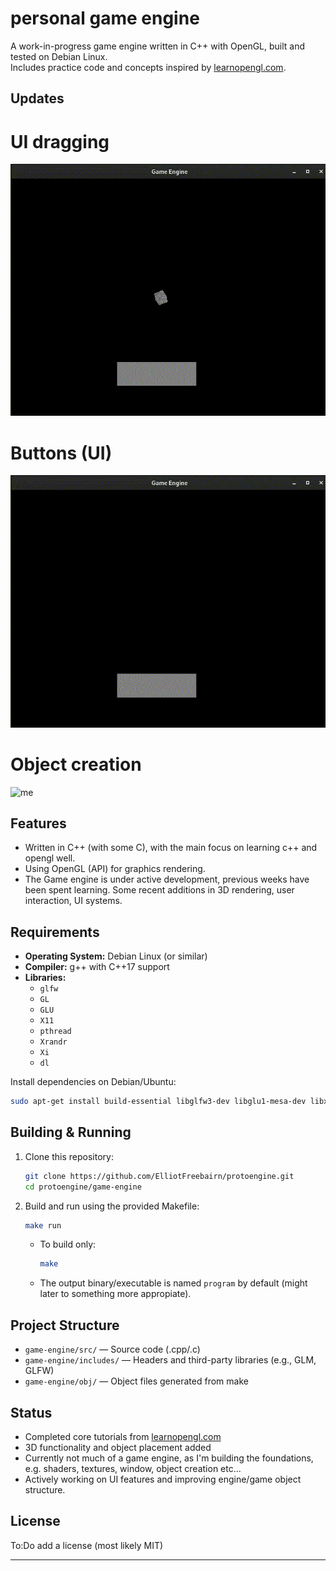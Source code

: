 # personal game engine

A work-in-progress game engine written in C++ with OpenGL, built and tested on Debian Linux.  
Includes practice code and concepts inspired by [learnopengl.com](https://learnopengl.com/).

## Updates

# UI dragging
![me](./game-engine/gifs/btn_drag.gif)

# Buttons (UI)
![me](./game-engine/gifs/btn_click.gif)

# Object creation
![me](./game-engine/gifs/click.gif)

## Features

- Written in C++ (with some C), with the main focus on learning c++ and opengl well.
- Using OpenGL (API) for graphics rendering.
- The Game engine is under active development, previous weeks have been spent learning. Some recent additions in 3D rendering, user interaction, UI systems.

## Requirements

- **Operating System:** Debian Linux (or similar)
- **Compiler:** g++ with C++17 support
- **Libraries:**
  - `glfw`
  - `GL`
  - `GLU`
  - `X11`
  - `pthread`
  - `Xrandr`
  - `Xi`
  - `dl`

Install dependencies on Debian/Ubuntu:
```sh
sudo apt-get install build-essential libglfw3-dev libglu1-mesa-dev libxi-dev libxrandr-dev libx11-dev
```

## Building & Running

1. Clone this repository:
    ```sh
    git clone https://github.com/ElliotFreebairn/protoengine.git
    cd protoengine/game-engine
    ```

2. Build and run using the provided Makefile:
    ```sh
    make run
    ```

    - To build only:
      ```sh
      make
      ```
    - The output binary/executable is named `program` by default (might later to something more appropiate).

## Project Structure

- `game-engine/src/` — Source code (.cpp/.c)
- `game-engine/includes/` — Headers and third-party libraries (e.g., GLM, GLFW)
- `game-engine/obj/` —  Object files generated from make

## Status

- Completed core tutorials from [learnopengl.com](https://learnopengl.com/)
- 3D functionality and object placement added
- Currently not much of a game engine, as I'm building the foundations, e.g. shaders, textures, window, object creation etc...
- Actively working on UI features and improving engine/game object structure.

## License

To:Do add a license (most likely MIT)

---
